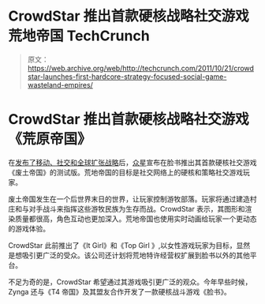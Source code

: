 # CrowdStar 推出首款硬核战略社交游戏荒地帝国 TechCrunch

> 原文：<https://web.archive.org/web/http://techcrunch.com/2011/10/21/crowdstar-launches-first-hardcore-strategy-focused-social-game-wasteland-empires/>

# CrowdStar 推出首款硬核战略社交游戏《荒原帝国》

在[发布了移动、社交和全球扩张战略](https://web.archive.org/web/20230204215859/https://techcrunch.com/2011/10/20/social-gaming-company-crowdstar-looks-to-become-less-dependent-on-facebook-via-global-and-mobile-deals/)后，[众星](https://web.archive.org/web/20230204215859/http://www.crunchbase.com/company/crowdstar)宣布在脸书推出其首款硬核社交游戏《废土帝国》的测试版。荒地帝国的目标是社交网络上的硬核和策略社交游戏玩家。

废土帝国发生在一个后世界末日的世界，让玩家控制游牧部落。玩家将通过建造村庄和与对手战斗来指挥这些游牧民族为生存而战。CrowdStar 表示，其图形和渲染质量都很高，角色互动也更加深入。荒地帝国也使用实时动画给玩家一个更动态的游戏体验。

CrowdStar 此前推出了《It Girl》和《Top Girl 》,以女性游戏玩家为目标，显然是想吸引更广泛的受众。该公司还计划将荒地特许经营权扩展到脸书以外的其他平台。

不足为奇的是，CrowdStar 希望通过其游戏吸引更广泛的观众。今年早些时候，Zynga 还与《T4 帝国》及其盟友合作开发了一款硬核战斗游戏《脸书》。